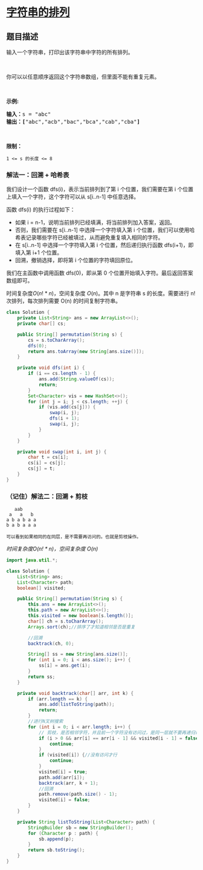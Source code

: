 # [字符串的排列](https://leetcode.cn/problems/zi-fu-chuan-de-pai-lie-lcof/)

## 题目描述



<p>输入一个字符串，打印出该字符串中字符的所有排列。</p>

<p>&nbsp;</p>

<p>你可以以任意顺序返回这个字符串数组，但里面不能有重复元素。</p>

<p>&nbsp;</p>

<p><strong>示例:</strong></p>

<pre><strong>输入：</strong>s = &quot;abc&quot;
<strong>输出：[</strong>&quot;abc&quot;,&quot;acb&quot;,&quot;bac&quot;,&quot;bca&quot;,&quot;cab&quot;,&quot;cba&quot;<strong>]</strong>
</pre>

<p>&nbsp;</p>

<p><strong>限制：</strong></p>

<p><code>1 &lt;= s 的长度 &lt;= 8</code></p>



### 解法一：回溯 + 哈希表

我们设计一个函数 dfs(i)，表示当前排列到了第 i 个位置，我们需要在第 i 个位置上填入一个字符，这个字符可以从 s[i..n-1] 中任意选择。

函数 dfs(i) 的执行过程如下：

-   如果 i = n-1，说明当前排列已经填满，将当前排列加入答案，返回。
-   否则，我们需要在 s[i..n-1] 中选择一个字符填入第 i 个位置，我们可以使用哈希表记录哪些字符已经被填过，从而避免重复填入相同的字符。
-   在 s[i..n-1] 中选择一个字符填入第 i 个位置，然后递归执行函数 dfs(i+1)，即填入第 i+1 个位置。
-   回溯，撤销选择，即将第 i 个位置的字符填回原位。

我们在主函数中调用函数 dfs(0)，即从第 0 个位置开始填入字符。最后返回答案数组即可。

时间复杂度$O(n! * n)$，空间复杂度 $O(n)$。其中 n 是字符串 s 的长度。需要进行 n! 次排列，每次排列需要 O(n) 的时间复制字符串。


```java
class Solution {
    private List<String> ans = new ArrayList<>();
    private char[] cs;

    public String[] permutation(String s) {
        cs = s.toCharArray();
        dfs(0);
        return ans.toArray(new String[ans.size()]);
    }

    private void dfs(int i) {
        if (i == cs.length - 1) {
            ans.add(String.valueOf(cs));
            return;
        }
        Set<Character> vis = new HashSet<>();
        for (int j = i; j < cs.length; ++j) {
            if (vis.add(cs[j])) {
                swap(i, j);
                dfs(i + 1);
                swap(i, j);
            }
        }
    }

    private void swap(int i, int j) {
        char t = cs[i];
        cs[i] = cs[j];
        cs[j] = t;
    }
}
```

### （记住）解法二：回溯 + 剪枝
````
   aab
 a   a   b
a b a b a a
b a b a a a

可以看到如果相同的在同层，是不需要再访问的。也就是剪枝操作。
````

*时间复杂度$O(n! * n)$，空间复杂度 $O(n)$*

```java
import java.util.*;

class Solution {
    List<String> ans;
    List<Character> path;
    boolean[] visited;

    public String[] permutation(String s) {
        this.ans = new ArrayList<>();
        this.path = new ArrayList<>();
        this.visited = new boolean[s.length()];
        char[] ch = s.toCharArray();
        Arrays.sort(ch);//排序了才知道相邻是否是重复

        //回溯
        backtrack(ch, 0);

        String[] ss = new String[ans.size()];
        for (int i = 0; i < ans.size(); i++) {
            ss[i] = ans.get(i);
        }
        return ss;
    }

    private void backtrack(char[] arr, int k) {
        if (arr.length == k) {
            ans.add(listToString(path));
            return;
        }
        //进行N叉树搜索
        for (int i = 0; i < arr.length; i++) {
            // 剪枝，是否相邻字符，并且前一个字符没有访问过，是同一层就不要再递归访问。
            if (i > 0 && arr[i] == arr[i - 1] && visited[i - 1] = false) {
                continue;
            }
            if (visited[i]) {//没有访问才行
                continue;
            }
            visited[i] = true;
            path.add(arr[i]);
            backtrack(arr, k + 1);
            //回溯
            path.remove(path.size() - 1);
            visited[i] = false;
        }
    }

    private String listToString(List<Character> path) {
        StringBuilder sb = new StringBuilder();
        for (Character p : path) {
            sb.append(p);
        }
        return sb.toString();
    }
}
```